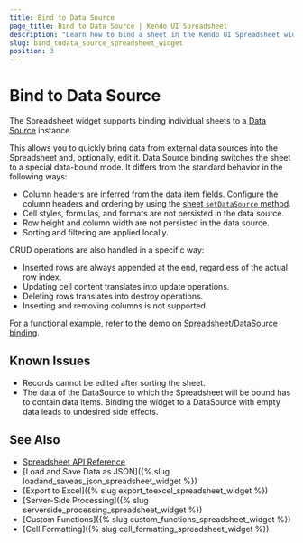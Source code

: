 ```yaml
---
title: Bind to Data Source
page_title: Bind to Data Source | Kendo UI Spreadsheet
description: "Learn how to bind a sheet in the Kendo UI Spreadsheet widget to a Data Source."
slug: bind_todata_source_spreadsheet_widget
position: 3
---
```


# Bind to Data Source

The Spreadsheet widget supports binding individual sheets to a [Data Source](/framework/datasource/overview) instance.

This allows you to quickly bring data from external data sources into the Spreadsheet and, optionally, edit it. Data Source binding switches the sheet to a special data-bound mode. It differs from the standard behavior in the following ways:

* Column headers are inferred from the data item fields. Configure the column headers and ordering by using the [sheet `setDataSource` method](/api/javascript/spreadsheet/sheet/methods/setdatasource).
* Cell styles, formulas, and formats are not persisted in the data source.
* Row height and column width are not persisted in the data source.
* Sorting and filtering are applied locally.

CRUD operations are also handled in a specific way:

* Inserted rows are always appended at the end, regardless of the actual row index.
* Updating cell content translates into update operations.
* Deleting rows translates into destroy operations.
* Inserting and removing columns is not supported.

For a functional example, refer to the demo on [Spreadsheet/DataSource binding](http://demos.telerik.com/kendo-ui/spreadsheet/datasource).

## Known Issues

* Records cannot be edited after sorting the sheet.
* The data of the DataSource to which the Spreadsheet will be bound has to contain data items. Binding the widget to a DataSource with empty data leads to undesired side effects.

## See Also

* [Spreadsheet API Reference](/api/javascript/ui/spreadsheet)
* [Load and Save Data as JSON]({% slug loadand_saveas_json_spreadsheet_widget %})
* [Export to Excel]({% slug export_toexcel_spreadsheet_widget %})
* [Server-Side Processing]({% slug serverside_processing_spreadsheet_widget %})
* [Custom Functions]({% slug custom_functions_spreadsheet_widget %})
* [Cell Formatting]({% slug cell_formatting_spreadsheet_widget %})
